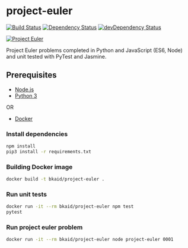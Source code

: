 # project-euler

[![Build Status](https://travis-ci.org/bkaid/project-euler.svg?branch=master)](https://travis-ci.org/bkaid/project-euler) [![Dependency Status](https://david-dm.org/bkaid/project-euler.svg)](https://david-dm.org/bkaid/project-euler)
[![devDependency Status](https://david-dm.org/bkaid/project-euler/dev-status.svg)](https://david-dm.org/bkaid/project-euler?type=dev)

[![Project Euler](https://projecteuler.net/profile/bkaid.png)](https://projecteuler.net)

Project Euler problems completed in Python and JavaScript (ES6, Node) and unit tested with PyTest and Jasmine.

## Prerequisites
* [Node.js](https://nodejs.org/)
* [Python 3](https://www.python.org/downloads/)

OR

* [Docker](https://www.docker.com/)

### Install dependencies
```sh
npm install
pip3 install -r requirements.txt
```

### Building Docker image
```sh
docker build -t bkaid/project-euler .
```

### Run unit tests
```sh
docker run -it --rm bkaid/project-euler npm test
pytest
```

### Run project euler problem
```sh
docker run -it --rm bkaid/project-euler node project-euler 0001
```
